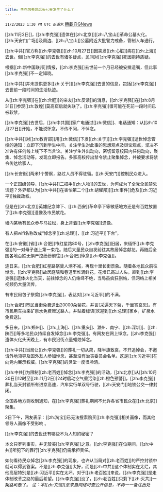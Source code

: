 ```yaml
---
title: 李克强去世后头七天发生了什么？
---
```

`11/2/2023 1:30 PM UTC 正道木` [轉載自GNews](https://gnews.org/articles/1913380)

[[zh:11月2日]]，[[zh:李克强]]遗体在[[zh:北京]][[zh:八宝山]]革命公墓火化。[[zh:天安门广场]]及周边、[[zh:八宝山]]公墓附近大批警力戒备，管制人车通行。

[[zh:中共]]官方称[[zh:李克强]][[zh:10月27日]]因突发[[zh:心脏]]病在[[zh:上海]]去世。但[[zh:李克强]]的去世有诸多疑点，民间对[[zh:李克强]]死因抱持质疑。

根据[[zh:新中国联邦]]情报，[[zh:李克强]]去世前一个月已经被安排遗嘱，但此事[[zh:李克强]]不一定知晓。

[[zh:中共]]并未提供更多[[zh:关于]][[zh:李克强]]去世的信息，包括[[zh:李克强]]去世前一段时间的生活轨迹。

从[[zh:李克强]]在[[zh:合肥]]的亲友[[zh:反馈]]的消息，[[zh:李克强]]在[[zh:8月31日]]参观[[zh:敦煌]]莫高窟后就失联了。[[zh:李克强]]很可能在死前一段时间已被软禁。

[[zh:李克强]]去世后，[[zh:中共国]]家广电通过[[zh:微信]]、电话通知：从[[zh:10月27日]]开始，不能说怀念，不传不问，不悼念。

[[zh:中共]]对[[zh:教育部]]用[[zh:微信]]下发[[zh:关于]][[zh:李克强]]逝世悼念管控的通知：立即下沉到学生中间，关注学生对此事的思想观点及舆论观点，坚决不准许有任何线上线下不当言论。关注学生外出动向，密切留意校园内任何动向，聚集、悼念活动等，发现立即报告。多家高校传出禁令禁止聚集悼念，并被要求将禁令传达给家人。

[[zh:长安街]]两米1个警察，路过人员不得驻留。[[zh:天安门]]控制民众进入。

一个正国级领导，[[zh:中共]]二把手[[zh:人物]]的去世，为何成为了全党全民禁忌话题？外界都认为[[zh:中共]]在害怕第二个[[zh:胡耀邦]][[zh:事件]]危及[[zh:习近平]]独裁政权。

但是在[[zh:北京]]英雄纪念碑下、[[zh:西安]]革命亭下等敏感地方还是有百姓放置了[[zh:李克强]]遗像及市民献花。

墙内某地有民众参与马拉松，身上背着[[zh:李克强]]遗像。

有人把wifi名称改成“悼念李[[zh:总理]]，[[zh:习近平]]下台”。

在[[zh:安徽]]省[[zh:合肥]]市红星路80号，[[zh:李克强]]旧居，来缅怀[[zh:李克强]]的一对母子送上第一束花。随后大量民众自发前往其故居悼念献花。再随后全国各地百姓无惧严控纷纷前往[[zh:合肥]]悼念[[zh:李克强]]。

连日来，[[zh:合肥]]红星路祭奠人潮不减，再现十里长街景象。随着各地民众前往悼念，[[zh:李克强]]故居庭院和巷道里堆满鲜花，花墙已高过人头。直到[[zh:李克强]]遗体火化当天，前往悼念的人仍络绎不绝，当局虽疯狂删帖，但网络上相关视频仍大量流传。

有市民用包子祭奠[[zh:李克强]]，表达对[[zh:习近平]]的不满。

[[zh:合肥]]市民当街免费送出20000朵菊花，并言\[采遍天下菊，千里寄哀思\]。有市民用车拉来矿泉水免费赠送路人，并贴着标语\[欢迎到[[zh:总理]]家乡，矿泉水免费送\]。

多日来，[[zh:郑州]]、[[zh:上海]]、[[zh:重庆]]、滁州、南宁、[[zh:深圳]]、[[zh:陕西]]等多地民众持续自发悼念[[zh:李克强]]。有网友在网上悼念。[[zh:李克强]]遗体火化头天晚上，有市民沿街点量蜡烛悼念。

[[zh:中共]]当局让[[zh:李克强]]的葬礼一切从简，降半旗致哀，不开追悼会，不邀请外地领导及国外友人参加悼念，甚至没有治丧委员会名单。这是[[zh:习近平]]在向党内展示权威。[[zh:李克强]]的灵堂一度很冷清。

[[zh:中共]]为限制[[zh:老百姓]]悼念[[zh:李克强]]的活动，[[zh:北京]]从[[zh:10月30日]]12时至[[zh:11月2日]]24时启动空气重污染[[zh:橙色预警]]。[[zh:李克强]]葬礼当天封锁所有进京高速，汽车实行单双号行驶，[[zh:天安门]]地铁公交一律封闭。

全国各地方则收到通知，在[[zh:李克强]]葬礼期间不允许各省市民众在[[zh:北京]]聚集。

2日下午，网友表示：[[zh:淘宝]]已无法搜索购买[[zh:李克强]]相关画像，而其他领导人画像不受影响 。

[[zh:李克强]]的去世还有哪些不为人知的秘密？

本文只罗列事实，并无赞美[[zh:李克强]]之意。[[zh:李克强]]在位期间，[[zh:中共]]所犯下的罪行[[zh:李克强]]仍需承担责任。

如何看待民众悼念[[zh:李克强]]的现象，也许从当局对[[zh:老百姓]]的严控封锁中就可以得到答案。不是[[zh:李克强]]太好，而是[[zh:中共]]这个体制实在太烂，其他高层特别是[[zh:习近平]]实在太坏。对于[[zh:老百姓]]来说，[[zh:李克强]]是走体制改革之路的最后希望。[[zh:李克强]]没了，[[zh:老百姓]]只剩下[[zh:灭共]]一条路可走了。
*注：本[[zh:文信]]息来自网络可查公开信息，不再一一备注出处*
